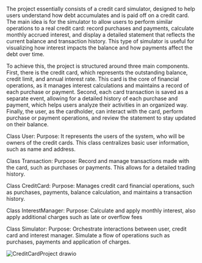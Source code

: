 The project essentially consists of a credit card simulator, designed to help users understand how debt accumulates and is paid off on a credit card. The main idea is for the simulator to allow users to perform similar operations to a real credit card: record purchases and payments, calculate monthly accrued interest, and display a detailed statement that reflects the current balance and transaction history. This type of simulator is useful for visualizing how interest impacts the balance and how payments affect the debt over time.

To achieve this, the project is structured around three main components. First, there is the credit card, which represents the outstanding balance, credit limit, and annual interest rate. This card is the core of financial operations, as it manages interest calculations and maintains a record of each purchase or payment. Second, each card transaction is saved as a separate event, allowing for a detailed history of each purchase and payment, which helps users analyze their activities in an organized way. Finally, the user, as the cardholder, can interact with the card, perform purchase or payment operations, and review the statement to stay updated on their balance. 

Class User: 
Purpose:
It represents the users of the system, who will be owners of the credit cards. This class centralizes basic user information, such as name and address. 

Class Transaction: 
Purpose:
Record and manage transactions made with the card, such as purchases or payments. This allows for a detailed trading history.

Class CreditCard: 
Purpose:
Manages credit card financial operations, such as purchases, payments, balance calculation, and maintains a transaction history.

Class InterestManager:
Purpose:
Calculate and apply monthly interest, also apply additional charges such as late or overflow fees

Class Simulator:
Purpose:
Orchestrate interactions between user, credit card and interest manager. Simulate a flow of operations such as purchases, payments and application of charges.

![CreditCardProject drawio](https://github.com/user-attachments/assets/3910fa2e-309f-46c8-ba1f-a942c4c59746)


